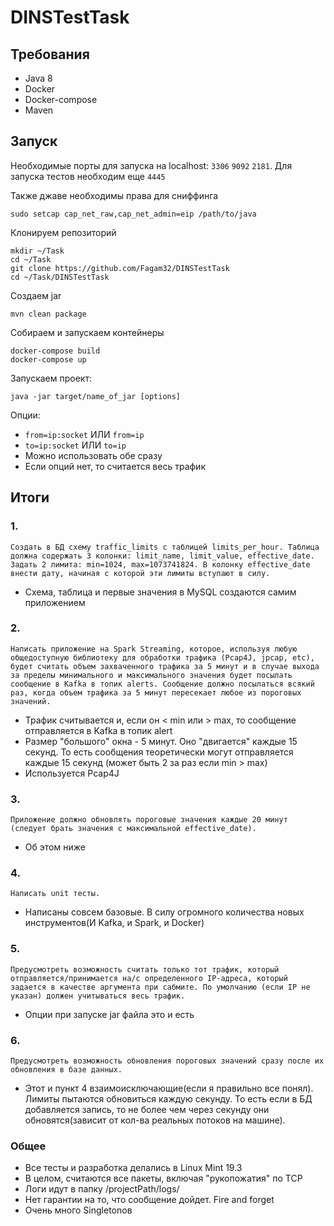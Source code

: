 # DINSTestTask

## Требования
 + Java 8
 + Docker
 + Docker-compose
 + Maven
 
 ## Запуск
 Необходимые порты для запуска на localhost: `3306` `9092` `2181`. Для запуска тестов необходим еще `4445`
 
 Также джаве необходимы права для сниффинга
 
 `sudo setcap cap_net_raw,cap_net_admin=eip /path/to/java`
 
 Клонируем репозиторий
 ```
 mkdir ~/Task
 cd ~/Task
 git clone https://github.com/Fagam32/DINSTestTask
 cd ~/Task/DINSTestTask
 ```
 Создаем jar
 
 `mvn clean package`
 
 
 Собираем и запускаем контейнеры
 
 ```
 docker-compose build
 docker-compose up
 ```
 
 Запускаем проект:
 
 `java -jar target/name_of_jar [options]`
 
 
 Опции:
 + `from=ip:socket` ИЛИ `from=ip`
 + `to=ip:socket` ИЛИ `to=ip`
 + Можно использовать обе сразу
 + Если опций нет, то считается весь трафик
 
 ## Итоги
 
 ### 1.
`Создать в БД схему traffic_limits с таблицей limits_per_hour. Таблица должна содержать 3
колонки: limit_name, limit_value, effective_date. Задать 2 лимита: min=1024, max=1073741824.
В колонку effective_date внести дату, начиная с которой эти лимиты вступают в силу.`
 
 + Схема, таблица и первые значения в MySQL создаются самим приложением
 
 ### 2.
 `Написать приложение на Spark Streaming, которое, используя любую общедоступную
библиотеку для обработки трафика (Pcap4J, jpcap, etc), будет считать объем захваченного
трафика за 5 минут и в случае выхода за пределы минимального и максимального значения
будет посылать сообщение в Kafka в топик alerts. Сообщение должно посылаться всякий раз,
когда объем трафика за 5 минут пересекает любое из пороговых значений.`
 
 + Трафик считывается и, если он < min или > max, то сообщение отправляется в Kafka в топик alert
 + Размер "большого" окна - 5 минут. Оно "двигается" каждые 15 секунд. То есть сообщения теоретически могут отправляется каждые 15 секунд (может быть 2 за раз если min > max)
 + Используется Pcap4J
 
### 3.
`Приложение должно обновлять пороговые значения каждые 20 минут (следует брать значения с максимальной effective_date).`

+ Об этом ниже

### 4.
`Написать unit тесты.`

+ Написаны совсем базовые. В силу огромного количества новых инструментов(И Kafka, и Spark, и Docker)

### 5.
`Предусмотреть возможность считать только тот трафик, который отправляется/принимается
на/с определенного IP-адреса, который задается в качестве аргумента при сабмите. По
умолчанию (если IP не указан) должен учитываться весь трафик.`

+ Опции при запуске jar файла это и есть

### 6.
`Предусмотреть возможность обновления пороговых значений сразу после их обновления в
базе данных.`

+ Этот и пункт 4 взаимоисключающие(если я правильно все понял). Лимиты пытаются обновиться каждую секунду. То есть если в БД добавляется запись, то не более чем через секунду они обновятся(зависит от кол-ва реальных потоков на машине).

### Общее
 + Все тесты и разработка делались в Linux Mint 19.3
 + В целом, считаются все пакеты, включая "рукопожатия" по TCP
 + Логи идут в папку /projectPath/logs/
 + Нет гарантии на то, что сообщение дойдет. Fire and forget
 + Очень много Singletonов

 
